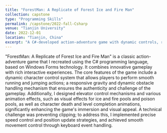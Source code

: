 ```yaml
---
title: "ForestMan: A Replicate of Forest Ice and Fire Man"
collection: capstone
type: "Programming Skills"
permalink: /capstone/2022-fall-Csharp
venue: "Tianjin University"
date: 2022-12-01
location: "Tianjin, China"
excerpt: "A C#-developed action-adventure game with dynamic controls, responsive gravity, and rich animations, enhancing immersion and providing challenging, authentic gameplay."
---
```


"ForestMan: A Replicate of Forest Ice and Fire Man" is a classic action-adventure game that I recreated using the C# programming language, based on Windows Forms technology. It combines innovative gameplay with rich interactive experiences. The core features of the game include a dynamic character control system that allows players to perform smooth running and jumping actions; a responsive gravity and dynamic obstacle handling mechanism that ensures the authenticity and challenge of the gameplay. Additionally, I designed elevator control mechanisms and various animation effects, such as visual effects for ice and fire pools and poison pools, as well as character death and level completion animations, significantly enhancing the game's immersion and visual appeal. A technical challenge was preventing clipping; to address this, I implemented precise speed control and position update strategies, and achieved smooth movement control through keyboard event handling.